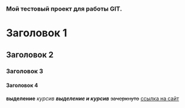 ### Мой тестовый проект для работы GIT.
# Заголовок 1
## Заголовок 2
### Заголовок 3
#### Заголовок 4
**выделение**
_курсив_
**_выделение и курсив_**
~~зачеркнуто~~ 
[ссылка на сайт](https://gb.ru/)